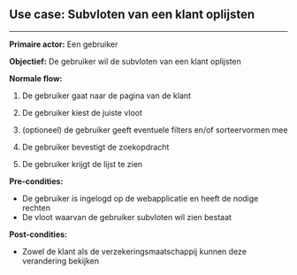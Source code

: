 ## Use case: Subvloten van een klant oplijsten
---

**Primaire actor:** Een gebruiker

**Objectief:** De gebruiker wil de subvloten van een klant oplijsten

**Normale flow:**
1. De gebruiker gaat naar de pagina van de klant

2. De gebruiker kiest de juiste vloot

3. (optioneel) de gebruiker geeft eventuele filters en/of sorteervormen mee

4. De gebruiker bevestigt de zoekopdracht

5. De gebruiker krijgt de lijst te zien

**Pre-condities:**
- De gebruiker is ingelogd op de webapplicatie en heeft de nodige rechten
- De vloot waarvan de gebruiker subvloten wil zien bestaat

**Post-condities:**
- Zowel de klant als de verzekeringsmaatschappij kunnen deze verandering bekijken
